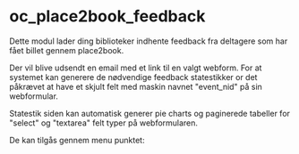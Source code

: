# oc_place2book_feedback
Dette modul lader ding biblioteker indhente feedback fra deltagere som har fået billet gennem place2book.

Der vil blive udsendt en email med et link til en valgt webform.
For at systemet kan generere de nødvendige feedback statestikker or det påkrævet at have et skjult felt med maskin navnet "event_nid"
på sin webformular.

Statestik siden kan automatisk generer pie charts og paginerede tabeller for "select"  og "textarea" felt typer på webformularen.

De kan tilgås gennem menu punktet: 
